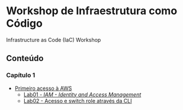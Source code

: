 # Workshop de Infraestrutura como Código
Infrastructure as Code (IaC) Workshop

## Conteúdo

### Capítulo 1
  * [Primeiro acesso à AWS](capitulo1/)
    * [Lab01 - _IAM - Identity and Access Management_](capitulo1/lab01.md)
    * [Lab02 - Acesso e switch role através da CLI](capitulo1/lab02.md)